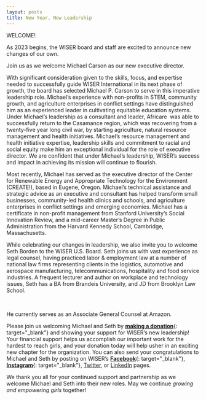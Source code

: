 ```yaml
---
layout: posts
title: New Year, New Leadership
---
```

WELCOME\!

As 2023 begins, the WISER board and staff are excited to announce new changes of our own.

Join us as we welcome Michael Carson as our new executive director.

With significant consideration given to the skills, focus, and expertise needed to successfully guide WISER International in its next phase of growth, the board has selected Michael P. Carson to serve in this imperative leadership role. Michael’s experience with non-profits in STEM, community growth, and agriculture enterprises in conflict settings have distinguished him as an experienced leader in cultivating equitable education systems. Under Michael’s leadership as a consultant and leader, Africare &nbsp;was able to successfully return to the Casamance region, which was recovering from a twenty-five year long civil war, by starting agriculture, natural resource management and health initiatives. Michael’s resource management and health initiative expertise, leadership skills and commitment to racial and social equity make him an exceptional individual for the role of executive director. We are confident that under Michael’s leadership, WISER’s success and impact in achieving its mission will continue to flourish.

Most recently, Michael has served as the executive director of the Center for Renewable Energy and Appropriate Technology for the Environment (CREATE\!), based in Eugene, Oregon. Michael’s technical assistance and strategic advice as an executive and consultant has helped transform small businesses, community-led health clinics and schools, and agriculture enterprises in conflict settings and emerging economies. Michael has a certificate in non-profit management from Stanford University’s Social Innovation Review, and a mid-career Master’s Degree in Public Administration from the Harvard Kennedy School, Cambridge, Massachusetts.

While celebrating our changes in leadership, we also invite you to welcome Seth Borden to the WISER U.S. Board. Seth joins us with vast experience as legal counsel, having practiced labor & employment law at a number of national law firms representing clients in the logistics, automotive and aerospace manufacturing, telecommunications, hospitality and food service industries. A frequent lecturer and author on workplace and technology issues, Seth has a BA from Brandeis University, and JD from Brooklyn Law School.

&nbsp;

He currently serves as an Associate General Counsel at Amazon.

Please join us welcoming Michael and Seth by [**making a donation**](https://wisergirls.org/ways_to_donate){: target="_blank"} and showing your support for WISER’s new leadership\! Your financial support helps us accomplish our important work for the hardest to reach girls, and your donation today will help usher in an exciting new chapter for the organization. You can also send your congratulations to Michael and Seth by posting on WISER’s [**Facebook**](https://www.facebook.com/WISERGirlsKenya){: target="_blank"}, [**Instagram**](https://www.instagram.com/wiser_international){: target="_blank"}, [Twitter](https://twitter.com/WISERGirls_Intl), or [LinkedIn](https://www.linkedin.com/company/wiserinternational) pages.

We thank you all for your continued support and partnership as we welcome Michael and Seth into their new roles. May we continue *growing and empowering girls* together\!

&nbsp;

&nbsp;